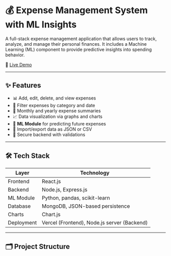# 💰 Expense Management System with ML Insights

A full-stack expense management application that allows users to track, analyze, and manage their personal finances. It includes a Machine Learning (ML) component to provide predictive insights into spending behavior.

📍 [Live Demo](https://expense-management-brown.vercel.app)

---

## ✨ Features

- 📊 Add, edit, delete, and view expenses
- 📁 Filter expenses by category and date
- 📅 Monthly and yearly expense summaries
- 📈 Data visualization via graphs and charts
- 🧠 **ML Module** for predicting future expenses
- 💾 Import/export data as JSON or CSV
- 🔐 Secure backend with validations

---

## 🛠️ Tech Stack

| Layer       | Technology                      |
|------------|----------------------------------|
| Frontend   | React.js                         |
| Backend    | Node.js, Express.js              |
| ML Module  | Python, pandas, scikit-learn     |
| Database   | MongoDB, JSON-based persistence  |
| Charts     | Chart.js                         |
| Deployment | Vercel (Frontend), Node.js server (Backend) |

---

## 🗂️ Project Structure


